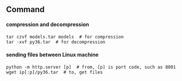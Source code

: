 ## Command

#### compression and decompression

```
tar czvf models.tar models  # for compression
tar -xvf py36.tar  # for decompression
```

#### sending files between Linux machine

```
python -m http.server [p]  # from, [p] is port code, such as 8001
wget ip[:p]/py36.tar  # to, get files
```